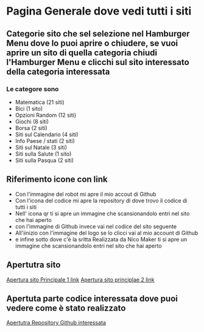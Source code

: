 # Pagina Generale dove vedi tutti i siti

## Categorie sito che sel selezione nel Hamburger Menu dove lo puoi aprire o chiudere, se vuoi aprire un sito di quella categoria chiudi l'Hamburger Menu e clicchi sul sito interessato della categoria interessata

### Le categore sono

- Matematica (21 siti)
- Bici (1 sito)
- Opzioni Random (12 siti)
- Giochi (8 siti)
- Borsa (2 siti)
- Siti sul Calendario (4 siti)
- Info Paese / stati (2 siti)
- Siti sul Natale (3 siti)
- Siti sulla Salute (1 sito)
- Siti sulla Pasqua (2 siti)


## Riferimento icone con link

- Con l'immagine del robot mi apre il mio accout di Github 
- Con l'icona del codice mi apre la repository di dove trovo il codice di tutti i siti
- Nell' icona qr ti si apre un immagine che scansionandolo entri nel sito che hai aperto
- con l'immagine di Github invece vai nel codice del sito seguente
- All'iinizio con l'immagine del logo se lo clicci vai al mio account di Github
- e infine sotto dove c'è la sritta Realizzata da Nico Maker ti si apre un immagine che scansionandolo entri nel sito che hai aperto

## Apertutra sito

[Apertura sito Principale 1 link](https://paginageneralesiti.netlify.app/)
[Apertura sito principlae 2 link](https://nicomaker.github.io/Pagina_Generale_Siti/)

## Apertuta parte codice interessata dove puoi vedere come è stato realizzato
[Apertutra Repository Github interessata](https://github.com/NicoMaker/NicoMaker)